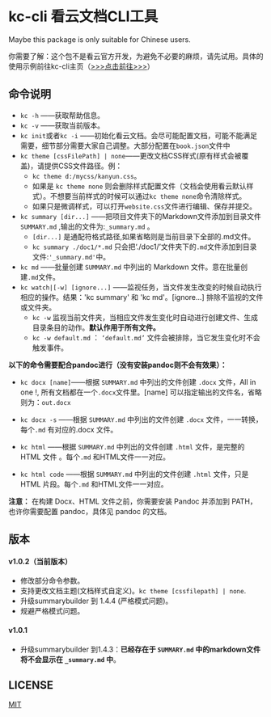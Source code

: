 # kc-cli 看云文档CLI工具

Maybe this package is only suitable for Chinese users.

你需要了解：这个包不是看云官方开发，为避免不必要的麻烦，请先试用。具体的使用示例前往kc-cli主页（[>>>点击前往>>>](https://www.kancloud.cn/pwedu/kccli)）

## 命令说明

* `kc -h` ——获取帮助信息。
* `kc -v` ——获取当前版本。
* `kc init`或者`kc -i` ——初始化看云文档。会尽可能配置文档，可能不能满足需要，细节部分需要大家自己调整。大部分配置在`book.json`文件中
* `kc theme [cssFilePath] | none`——更改文档CSS样式(原有样式会被覆盖)，请提供CSS文件路径。例：
    - `kc theme d:/mycss/kanyun.css`。
    - 如果是 `kc theme none` 则会删除样式配置文件（文档会使用看云默认样式）。不想要当前样式的时候可以通过`kc theme none`命令清除样式。
    - 如果只是微调样式，可以打开`website.css`文件进行编辑、保存并提交。
* `kc summary [dir...]` ——把项目文件夹下的Markdown文件添加到目录文件 `SUMMARY.md` ,输出的文件为:`_summary.md` 。
    - `[dir...]` 是通配符格式路径,如果省略则是当前目录下全部的.md文件。
    - `kc summary ./doc1/*.md` 只会把‘./doc1/’文件夹下的`.md`文件添加到目录文件:`'_summary.md'`中。
* `kc md` ——批量创建 `SUMMARY.md` 中列出的 Markdown 文件。意在批量创建`.md`文件。
* `kc watch|[-w] [ignore...]` ——监视任务，当文件发生改变的时候自动执行相应的操作。结果：'kc summary' 和 'kc md'。[ignore...] 排除不监视的文件或文件夹。
    - `kc -w` 监视当前文件夹，当相应文件发生变化时自动进行创建文件、生成目录条目的动作。**默认作用于所有文件。**
    - `kc -w default.md` ： `‘default.md’` 文件会被排除，当它发生变化时不会触发事件。

**以下的命令需要配合pandoc进行（没有安装pandoc则不会有效果）：**

* `kc docx [name]`——根据 `SUMMARY.md` 中列出的文件创建 `.docx` 文件，All in one !, 所有文档都在一个`.docx`文件里。[name] 可以指定输出的文件名，省略则为：`out.docx`

* `kc docx -s` ——根据 `SUMMARY.md` 中列出的文件创建 `.docx` 文件，一一转换，每个`.md` 有对应的.docx 文件。

* `kc html` ——根据 `SUMMARY.md` 中列出的文件创建 `.html` 文件，是完整的 HTML 文件 。每个`.md` 和HTML文件一一对应。

* `kc html code` ——根据 `SUMMARY.md` 中列出的文件创建 `.html` 文件，只是 HTML 片段。每个`.md` 和HTML文件一一对应。

**注意：** 在构建 Docx、HTML 文件之前，你需要安装 Pandoc 并添加到 PATH，也许你需要配置 pandoc，具体见 pandoc 的文档。

## 版本

#### v1.0.2（当前版本）

* 修改部分命令参数。
* 支持更改文档主题(文档样式自定义)。`kc theme [cssfilepath] | none`.
* 升级summarybuilder 到 1.4.4 (严格模式问题)。
* 规避严格模式问题。

#### v1.0.1

* 升级summarybuilder 到1.4.3：**已经存在于 `SUMMARY.md` 中的markdown文件将不会显示在 `_summary.md` 中**。

## LICENSE

[MIT](./LICENSE)
